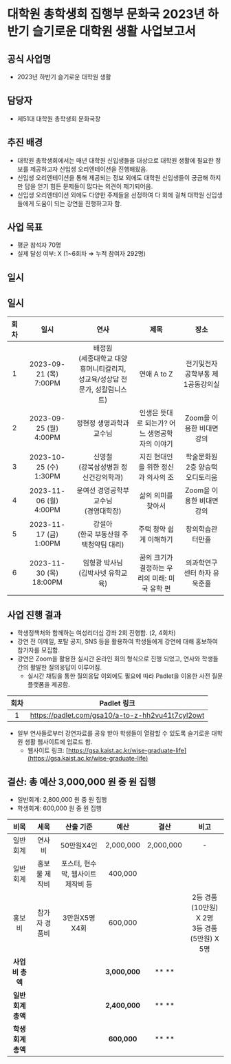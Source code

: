 대학원 총학생회 집행부 문화국 2023년 하반기 슬기로운 대학원 생활 사업보고서
===

## 공식 사업명
- 2023년 하반기 슬기로운 대학원 생활

## 담당자
- 제51대 대학원 총학생회 문화국장

## 추진 배경
- 대학원 총학생회에서는 매년 대학원 신입생들을 대상으로 대학원 생활에 필요한 정보를 제공하고자 신입생 오리엔테이션을 진행해왔음.
- 신입생 오리엔테이션을 통해 제공되는 정보 외에도 대학원 신입생들이 궁금해 하지만 답을 얻기 힘든 문제들이 많다는 의견이 제기되어옴.
- 신입생 오리엔테이션 외에도 다양한 주제들을 선정하여 다 회에 걸쳐 대학원 신입생들에게 도움이 되는 강연을 진행하고자 함.

## 사업 목표
- 평균 참석자 70명
- 실제 달성 여부: X (1\~6회차 ⇒ 누적 참여자 292명)

## 일시
## 일시
|  **회차** |   **일시**   | **연사** | **제목** | **장소** |
|:----------:|:------------:|:--------:|:--------:|:--------:|
|      1      |2023-09-21 (목) 7:00PM| 배정원 <br/> (세종대학교 대양휴머니티칼리지, 성교육/성상담 전문가, 성칼럼니스트) | 연애 A to Z | 전기및전자공학부동 제1공동강의실 |
|      2      |2023-09-25 (월) 4:00PM| 정현정 생명과학과 교수님 | 인생은 뜻대로 되는가? 어느 생명공학자의 이야기 | Zoom을 이용한 비대면 강의 |
|      3      |2023-10-25 (수) 1:30PM| 신영철 <br/> (강북삼성병원 정신건강의학과) | 지친 현대인을 위한 정신과 의사의 조 | 학술문화원 2층 양승택 오디토리움 |
|      4      |2023-11-06 (월) 4:00PM| 윤여선 경영공학부 교수님 <br/> (경영대학장) | 삶의 의미를 찾아서 |Zoom을 이용한 비대면 강의 |
|      5      |2023-11-17 (금) 1:00PM| 강설아 <br/> (한국 부동산원 주택청약팀 대리) | 주택 청약 쉽게 이해하기 | 창의학습관 터만홀 |
|      6      |2023-11-30 (목) 18:00PM| 임형광 박사님 <br/> (김박사넷 유학교육) | 꿈의 크기가 결정하는 우리의 미래: 미국 유학 편 |의과학연구센터 하자 유욱준홀 |

## 사업 진행 결과
- 학생정책처와 함께하는 여성리더십 강좌 2회 진행함. (2, 4회차)
- 강연 전 이메일, 포탈 공지, SNS 등을 활용하여 학생들에게 강연에 대해 홍보하여 참가자를 모집함.
- 강연은 Zoom을 활용한 실시간 온라인 회의 형식으로 진행 되었고, 연사와 학생들 간의 활발한 질의응답이 이루어짐.
    -   실시간 채팅을 통한 질의응답 이외에도 필요에 따라 Padlet을 이용한 사전 질문 플랫폼을 제공함.
 
|  **회차** |   **Padlet 링크**   |
|:----------:|:------------:|
|      1      |https://padlet.com/gsa10/a-to-z-hh2vu41t7cyl2owt|

 - 일부 연사들로부터 강연자료를 공유 받아 학생들이 열람할 수 있도록 슬기로운 대학원 생활 웹사이트에 업로드 함.
	- 웹사이트 링크:  [https://gsa.kaist.ac.kr/wise-graduate-life](https://gsa.kaist.ac.kr/wise-graduate-life)

## 결산: 총 예산 3,000,000 원 중  원 집행

- 일반회계: 2,800,000 원 중  원 집행
- 학생회계: 600,000 원 중  원 집행

|  **비목** |   **세목**   | **산출 기준** | **예산** | **결산** |**비고**|
|:----------:|:------------:|:--------:|:--------:|:--------:|:--------:|
|일반회계| 연사비 | 50만원X4인 | 2,000,000 | 2,000,000 |-|
|일반회계| 홍보물 제작비 | 포스터, 현수막, 웹사이트 제작비 등  | 400,000 |  ||
|홍보비|참가자 경품비| 3만원X5명X4회  |600,000|  |2등 경품(10만원) X 2명 </br> 3등 경품(5만원) X 5명|
|   **사업비 총액**  |        |        | **3,000,000** | ** ** ||
|   **일반회계 총액**  |        |        | **2,400,000** | ** ** ||
|   **학생회계 총액**  |         |       |**600,000** | ** ** ||
